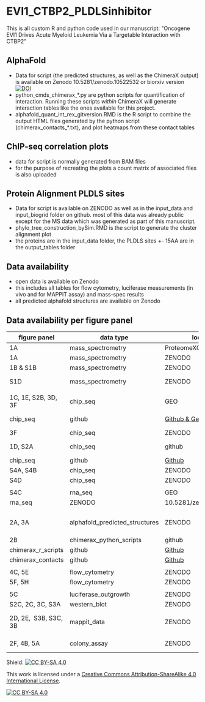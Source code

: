# EVI1_CTBP2_PLDLSinhibitor

This is all custom R and python code used in our manuscript:
"Oncogene EVI1 Drives Acute Myeloid Leukemia Via a Targetable Interaction with CTBP2"

## AlphaFold

* Data for script (the predicted structures, as well as the ChimeraX output) is available on Zenodo 10.5281/zenodo.10522532 or biorxiv version [![DOI](https://zenodo.org/badge/DOI/10.5281/zenodo.8354861.svg)](https://doi.org/10.5281/zenodo.8354861) 
* python_cmds_chimerax_*.py are python scripts for quantification of interaction. Running these scripts *within* ChimeraX will generate interaction tables like the ones available for this project.
* alphafold_quant_int_rex_gitversion.RMD is the R script to combine the output HTML files generated by the python script (chimerax_contacts_*.txt), and plot heatmaps from these contact tables

## ChIP-seq correlation plots
* data for script is normally generated from BAM files
* for the purpose of recreating the plots a count matrix of associated files is also uploaded

## Protein Alignment PLDLS sites
* Data for script is available on ZENODO as well as in the input_data and input_biogrid folder on github. most of this data was already public except for the MS data which was generated as part of this manuscript.
* phylo_tree_construction_bySim.RMD is the script to generate the cluster alignment plot
* the proteins are in the input_data folder, the PLDLS sites +- 15AA are in the output_tables folder

## Data availability
* open data is available on Zenodo
* this includes all tables for flow cytometry, luciferase measurements (in vivo and for MAPPIT assay) and mass-spec results
* all predicted alphafold structures are available on Zenodo

## Data availability per figure panel

| figure panel          | data type                      | location                                                                    | accession                                                                                    | name_supplementary_data                                                               | data format                              |
| --------------------- | ------------------------------ | --------------------------------------------------------------------------- | -------------------------------------------------------------------------------------------- | ------------------------------------------------------------------------------------- | ---------------------------------------- |
| 1A                    | mass_spectrometry              | ProteomeXChange                                                             | PXD043333                                                                                    | MassSpec_MUTZ3_EVI1vsIgG.txt                                                          | text                                     |
| 1A                    | mass_spectrometry              | ZENODO                                                                      | 10.5281/zenodo.8354861                                                                       | MassSpec_MUTZ3_EVI1vsIgG.txt                                                          | text                                     |
| 1B & S1B              | mass_spectrometry              | ZENODO                                                                      | 10.5281/zenodo.8354861                                                                       | MassSpec_MUTZ3_EVI1vsIgG_Clusters.txt                                                 | text                                     |
| S1D                   | mass_spectrometry              | ZENODO                                                                      | 10.5281/zenodo.8354861                                                                       | MassSpec_NFS78_BiotagvsNoBiotag.txt; MassSpec_NFS78_BiotagvsNoBiotag_designTable.xlsx | text & xlsx                              |
|                       |                                |                                                                             |                                                                                              |                                                                                       |                                          |
| 1C, 1E, S2B, 3D, 3F   | chip_seq                       | GEO                                                                         | GSE236010                                                                                    | Raw FASTQ files, peakfiles and BIGWIG                                                 | various                                  |
| chip_seq              | github                         | [Github & Geo](https://github.com/dorienpastoors/EVI1_CTBP2_PLDLSinhibitor) | chipseq-corrplots/CTBP_Mutz3_peaks.narrowPeak; chipseq-corrplots/EVI1_Mutz3_peaks.narrowPeak | narrowPeak                                                                            |
| 3F                    | chip_seq                       | ZENODO                                                                      | 10.5281/zenodo.8354861                                                                       | ChIPseq_EVI1_2747.bigwig                                                              | bigwig                                   |
| 1D, S2A               | chip_seq                       | github                                                                      | [Github](https://github.com/dorienpastoors/EVI1_CTBP2_PLDLSinhibitor)                        | chipseq-corrplots/counts_CTBP2peaks.txt;chipseq-corrplots/counts_EVI1peaks.txt        | text                                     |
| chip_seq              | github                         | [Github](https://github.com/dorienpastoors/EVI1_CTBP2_PLDLSinhibitor)       | chipseq-corrplots/heatmaps_corr.RMD                                                          | .RMD                                                                                  |
| S4A, S4B              | chip_seq                       | ZENODO                                                                      | 10.5281/zenodo.8354861                                                                       | DiffBind_20230816_PLASSvsPLDLS_CTBP2.csv                                              | csv                                      |
| S4D                   | chip_seq                       | ZENODO                                                                      | 10.5281/zenodo.8354861                                                                       | CTBP2UntreatedTrackannot_PeaksToGenes.txt                                             | tsv                                      |
|                       |                                |                                                                             |                                                                                              |                                                                                       |                                          |
| S4C                   | rna_seq                        | GEO                                                                         | GSE236010                                                                                    | Raw FASTQ files and quant.sf                                                          | various                                  |
| rna_seq               | ZENODO                         | 10.5281/zenodo.8354861                                                      | deseq2_apeGLMLog2FC_PLDLSvsPLASS.txt                                                         | text                                                                                  |
|                       |                                |                                                                             |                                                                                              |                                                                                       |                                          |
| 2A, 3A                | alphafold_predicted_structures | ZENODO                                                                      | 10.5281/zenodo.8354861                                                                       | AlphaFold_Predictions.zip                                                             | zipped_folder [pdb, txt and fasta files] |
| 2B                    | chimerax_python_scripts        | github                                                                      | [Github](https://github.com/dorienpastoors/EVI1_CTBP2_PLDLSinhibitor)                        | alphafold_quantResidues/AlphaFold_python_cmds_chimerax_\*.py                          | .py script                               |
| chimerax_r_scripts    | github                         | [Github](https://github.com/dorienpastoors/EVI1_CTBP2_PLDLSinhibitor)       | alphafold_quantResidues/alphafold_quant_int_res_gitversion.rmd                               | .RMD                                                                                  |
| chimerax_contacts     | github                         | [Github](https://github.com/dorienpastoors/EVI1_CTBP2_PLDLSinhibitor)       | alphafold_quantResidues/chimerax_contacts_\*.txt                                             | text                                                                                  |
|                       |                                |                                                                             |                                                                                              |                                                                                       |                                          |
| 4C, 5E                | flow_cytometry                 | ZENODO                                                                      | 10.5281/zenodo.8354861                                                                       | FlowCytometry_Gating.pdf                                                              | PDF                                      |
| 5F, 5H                | flow_cytometry                 | ZENODO                                                                      | 10.5281/zenodo.8354861                                                                       | FlowCytometry_SB1690_MixExperiments_FrequencyTables.xlsx                              | xlsx                                     |
|                       |                                |                                                                             |                                                                                              |                                                                                       |                                          |
| 5C                    | luciferase_outgrowth           | ZENODO                                                                      | 10.5281/zenodo.8354861                                                                       | LuciferaseSize_MUTZ3_ScaffoldMice.xlsx                                                | .xlsx                                    |
| S2C, 2C, 3C, S3A      | western_blot                   | ZENODO                                                                      | 10.5281/zenodo.8354861                                                                       | full uncropped western blots                                                          | PDF                                      |
| 2D, 2E,  S3B, S3C, 3B | mappit_data                    | ZENODO                                                                      | 10.5281/zenodo.8354861                                                                       | mappit.zip                                                                            | zipped folder [.pfzx & .xlsx]            |
| 2F, 4B, 5A            | colony_assay                   | ZENODO                                                                      | 10.5281/zenodo.8354861                                                                       | colony_assays.zip                                                                     | zipped folder [.pfzx & .csv]             |
Shield: [![CC BY-SA 4.0][cc-by-sa-shield]][cc-by-sa]

This work is licensed under a
[Creative Commons Attribution-ShareAlike 4.0 International License][cc-by-sa].

[![CC BY-SA 4.0][cc-by-sa-image]][cc-by-sa]

[cc-by-sa]: http://creativecommons.org/licenses/by-sa/4.0/
[cc-by-sa-image]: https://licensebuttons.net/l/by-sa/4.0/88x31.png
[cc-by-sa-shield]: https://img.shields.io/badge/License-CC%20BY--SA%204.0-lightgrey.svg
